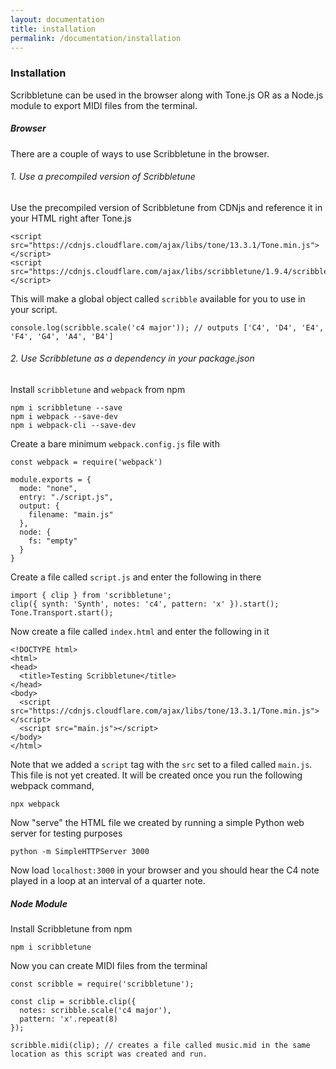 ```yaml
---
layout: documentation
title: installation
permalink: /documentation/installation
---
```

### Installation

Scribbletune can be used in the browser along with Tone.js OR as a Node.js module to export MIDI files from the terminal.

##### Browser

There are a couple of ways to use Scribbletune in the browser.

###### 1. Use a precompiled version of Scribbletune

Use the precompiled version of Scribbletune from CDNjs and reference it in your HTML right after Tone.js

```
<script src="https://cdnjs.cloudflare.com/ajax/libs/tone/13.3.1/Tone.min.js"></script>
<script src="https://cdnjs.cloudflare.com/ajax/libs/scribbletune/1.9.4/scribbletune.js"></script>
```

This will make a global object called `scribble` available for you to use in your script.

```
console.log(scribble.scale('c4 major')); // outputs ['C4', 'D4', 'E4', 'F4', 'G4', 'A4', 'B4']
```

###### 2. Use Scribbletune as a dependency in your package.json

Install `scribbletune` and `webpack` from npm

```
npm i scribbletune --save
npm i webpack --save-dev
npm i webpack-cli --save-dev
```

Create a bare minimum `webpack.config.js` file with
```
const webpack = require('webpack')

module.exports = {
  mode: "none",
  entry: "./script.js",
  output: {
    filename: "main.js"
  },
  node: {
    fs: "empty"
  }
}
```

Create a file called `script.js` and enter the following in there
```
import { clip } from 'scribbletune';
clip({ synth: 'Synth', notes: 'c4', pattern: 'x' }).start();
Tone.Transport.start();
```

Now create a file called `index.html` and enter the following in it

```
<!DOCTYPE html>
<html>
<head>
  <title>Testing Scribbletune</title>
</head>
<body>
  <script src="https://cdnjs.cloudflare.com/ajax/libs/tone/13.3.1/Tone.min.js"></script>
  <script src="main.js"></script>
</body>
</html>
```

Note that we added a `script` tag with the `src` set to a filed called `main.js`. This file is not yet created. It will be created once you run the following webpack command,

```
npx webpack
```

Now "serve" the HTML file we created by running a simple Python web server for testing purposes

```
python -m SimpleHTTPServer 3000
```
Now load `localhost:3000` in your browser and you should hear the C4 note played in a loop at an interval of a quarter note.

##### Node Module
Install Scribbletune from npm

```
npm i scribbletune
```

Now you can create MIDI files from the terminal
```
const scribble = require('scribbletune');

const clip = scribble.clip({
  notes: scribble.scale('c4 major'),
  pattern: 'x'.repeat(8)
});

scribble.midi(clip); // creates a file called music.mid in the same location as this script was created and run.
```
